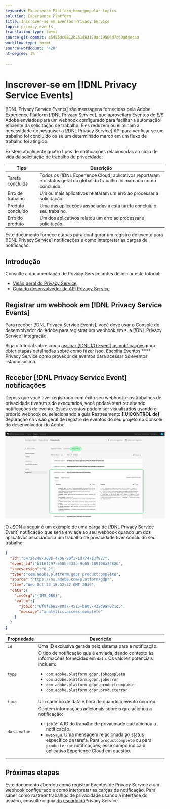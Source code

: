 ```yaml
---
keywords: Experience Platform;home;popular topics
solution: Experience Platform
title: Inscrever-se em Eventos Privacy Service
topic: privacy events
translation-type: tm+mt
source-git-commit: c5455dc0812b251483170ac19506d7c60ad4ecaa
workflow-type: tm+mt
source-wordcount: '420'
ht-degree: 1%

---
```



# Inscrever-se em [!DNL Privacy Service Events]

[!DNL Privacy Service Events] são mensagens fornecidas pela Adobe Experience Platform [!DNL Privacy Service], que aproveitam Eventos de E/S Adobe enviados para um webhook configurado para facilitar a automação eficiente da solicitação de trabalho. Eles reduzem ou eliminam a necessidade de pesquisar a [!DNL Privacy Service] API para verificar se um trabalho foi concluído ou se um determinado marco em um fluxo de trabalho foi atingido.

Existem atualmente quatro tipos de notificações relacionadas ao ciclo de vida da solicitação de trabalho de privacidade:

| Tipo | Descrição |
| --- | --- |
| Tarefa concluída | Todos os [!DNL Experience Cloud] aplicativos reportaram e o status geral ou global do trabalho foi marcado como concluído. |
| Erro de trabalho | Um ou mais aplicativos relataram um erro ao processar a solicitação. |
| Produto concluído | Uma das aplicações associadas a esta tarefa concluiu o seu trabalho. |
| Erro do produto | Um dos aplicativos relatou um erro ao processar a solicitação. |

Este documento fornece etapas para configurar um registro de evento para [!DNL Privacy Service] notificações e como interpretar as cargas de notificação.

## Introdução

Consulte a documentação de Privacy Service antes de iniciar este tutorial:

* [Visão geral do Privacy Service](./home.md)
* [Guia do desenvolvedor da API Privacy Service](./api/getting-started.md)

## Registrar um webhook em [!DNL Privacy Service Events]

Para receber [!DNL Privacy Service Events], você deve usar o Console do desenvolvedor do Adobe para registrar um webhook em sua [!DNL Privacy Service] integração.

Siga o tutorial sobre como [assinar [!DNL I/O Event] as notificações](../observability/notifications/subscribe.md) para obter etapas detalhadas sobre como fazer isso. Escolha Eventos **** Privacy Service como provedor de eventos para acessar os eventos listados acima.

## Receber [!DNL Privacy Service Event] notificações

Depois que você tiver registrado com êxito seu webhook e os trabalhos de privacidade tiverem sido executados, você poderá start recebendo notificações de evento. Esses eventos podem ser visualizados usando o próprio webhook ou selecionando a guia Rastreamento **[!UICONTROL de]** depuração na visão geral de registro de eventos do seu projeto no Console do desenvolvedor do Adobe.

![](images/privacy-events/debug-tracing.png)

O JSON a seguir é um exemplo de uma carga de [!DNL Privacy Service Event] notificação que seria enviada ao seu webhook quando um dos aplicativos associados a um trabalho de privacidade tiver concluído seu trabalho:

```json
{
  "id":"b472e249-368b-4706-90f3-1d774713f827",
  "event_id":"b116f797-e50b-432e-9c65-189106a34820",
  "specversion":"0.2",
  "type":"com.adobe.platform.gdpr.productcomplete",
  "source":"https://ns.adobe.com/platform/gdpr",
  "time":"Wed Oct 23 18:52:32 GMT 2019",
  "data":{
    "imsOrg":"{IMS_ORG}",
    "value":{
      "jobId":"6f0f2b62-88a7-4515-ba05-432d9a7021c5",
      "message":"analytics.access.complete"
    }
  }
}
```

| Propriedade | Descrição |
| --- | --- |
| `id` | Uma ID exclusiva gerada pelo sistema para a notificação. |
| `type` | O tipo de notificação que é enviada, dando contexto às informações fornecidas em `data`. Os valores potenciais incluem: <ul><li>`com.adobe.platform.gdpr.jobcomplete`</li><li>`com.adobe.platform.gdpr.joberror`</li><li>`com.adobe.platform.gdpr.productcomplete`</li><li>`com.adobe.platform.gdpr.producterror`</li></ul> |
| `time` | Um carimbo de data e hora de quando o evento ocorreu. |
| `data.value` | Contém informações adicionais sobre o que acionou a notificação: <ul><li>`jobId`: A ID do trabalho de privacidade que acionou a notificação.</li><li>`message`: Uma mensagem relacionada ao status específico da tarefa. Para `productcomplete` ou para `producterror` notificações, esse campo indica o aplicativo Experience Cloud em questão.</li></ul> |

## Próximas etapas

Este documento abordou como registrar Eventos de Privacy Service a um webhook configurado e como interpretar as cargas de notificação. Para saber como rastrear trabalhos de privacidade usando a interface do usuário, consulte o guia [do usuário do](./ui/user-guide.md)Privacy Service.